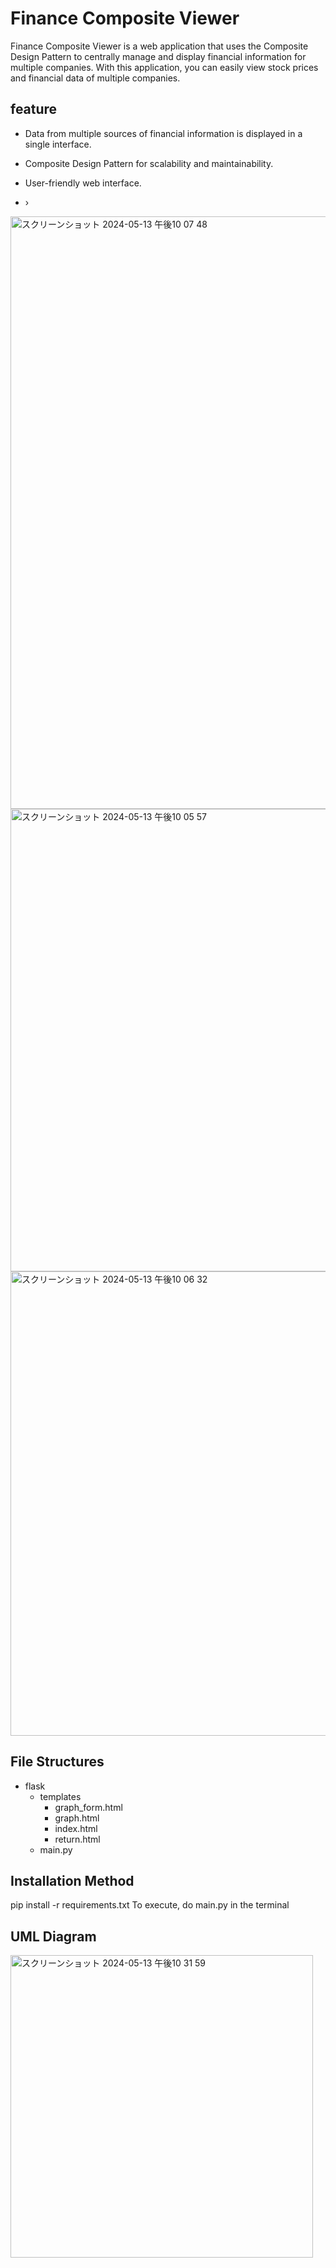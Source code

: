 # Finance Composite Viewer

Finance Composite Viewer is a web application that uses the Composite Design Pattern to centrally manage and display financial information for multiple companies. With this application, you can easily view stock prices and financial data of multiple companies.

## feature

- Data from multiple sources of financial information is displayed in a single interface.
- Composite Design Pattern for scalability and maintainability.
- User-friendly web interface.

- ›
<img width="948" alt="スクリーンショット 2024-05-13 午後10 07 48" src="https://github.com/GreatGeneralX/cs2project/assets/119135083/abab721f-7107-48a9-8efd-7639e4ec52a0">

<img width="740" alt="スクリーンショット 2024-05-13 午後10 05 57" src="https://github.com/GreatGeneralX/cs2project/assets/119135083/165e8121-fc9b-48ef-a7d3-fd7174727375">
<img width="743" alt="スクリーンショット 2024-05-13 午後10 06 32" src="https://github.com/GreatGeneralX/cs2project/assets/119135083/16b45b6b-68fb-4505-9da7-4b305ce74fc4">


## File Structures

- flask
  - templates
    - graph_form.html
    - graph.html
    - index.html 
    - return.html
  - main.py

## Installation Method   

pip install -r requirements.txt
To execute, do main.py in the terminal

## UML Diagram
<img width="484" alt="スクリーンショット 2024-05-13 午後10 31 59" src="https://github.com/GreatGeneralX/cs2project/assets/119135083/c7ba7812-ca53-4898-89d7-f9bf3a10d6c8">
